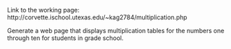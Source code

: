 <p>Link to the working page: http://corvette.ischool.utexas.edu/~kag2784/multiplication.php</p>
<p>Generate a web page that displays multiplication tables for the numbers one through ten for students in grade school.</p>
